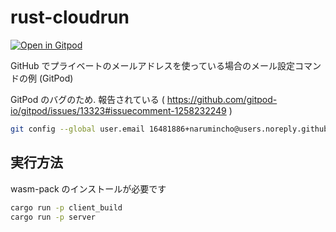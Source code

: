# rust-cloudrun

[![Open in Gitpod](https://gitpod.io/button/open-in-gitpod.svg)](https://gitpod.io#https://github.com/narumincho/rust-cloudrun)

GitHub でプライベートのメールアドレスを使っている場合のメール設定コマンドの例
(GitPod)

GitPod のバグのため. 報告されている (
https://github.com/gitpod-io/gitpod/issues/13323#issuecomment-1258232249 )

```bash
git config --global user.email 16481886+narumincho@users.noreply.github.com
```

## 実行方法

wasm-pack のインストールが必要です

```sh
cargo run -p client_build
cargo run -p server
```
